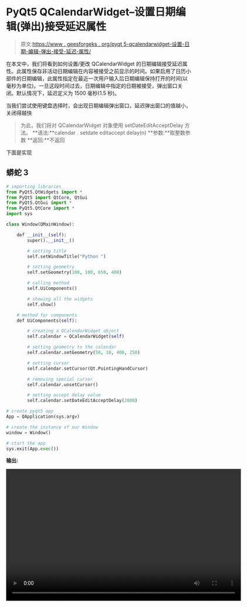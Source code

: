 # PyQt5 QCalendarWidget–设置日期编辑(弹出)接受延迟属性

> 原文:[https://www . geesforgeks . org/pyqt 5-qcalendarwidget-设置-日期-编辑-弹出-接受-延迟-属性/](https://www.geeksforgeeks.org/pyqt5-qcalendarwidget-setting-date-edit-pop-up-accept-delay-property/)

在本文中，我们将看到如何设置/更改 QCalendarWidget 的日期编辑接受延迟属性。此属性保存非活动日期编辑在内容被接受之前显示的时间。如果启用了日历小部件的日期编辑，此属性指定在最近一次用户输入后日期编辑保持打开的时间(以毫秒为单位)。一旦这段时间过去，日期编辑中指定的日期被接受，弹出窗口关闭。默认情况下，延迟定义为 1500 毫秒(1.5 秒)。

当我们尝试使用键盘选择时，会出现日期编辑弹出窗口，延迟弹出窗口的值越小，关闭得越快

> 为此，我们将对 QCalendarWidget 对象使用 setDateEditAcceptDelay 方法。
> **语法:**calendar . setdate editaccept delay(n)
> **参数:**取整数参数
> **返回:**不返回

下面是实现

## 蟒蛇 3

```py
# importing libraries
from PyQt5.QtWidgets import *
from PyQt5 import QtCore, QtGui
from PyQt5.QtGui import *
from PyQt5.QtCore import *
import sys

class Window(QMainWindow):

    def __init__(self):
        super().__init__()

        # setting title
        self.setWindowTitle("Python ")

        # setting geometry
        self.setGeometry(100, 100, 650, 400)

        # calling method
        self.UiComponents()

        # showing all the widgets
        self.show()

    # method for components
    def UiComponents(self):

        # creating a QCalendarWidget object
        self.calendar = QCalendarWidget(self)

        # setting geometry to the calendar
        self.calendar.setGeometry(50, 10, 400, 250)

        # setting cursor
        self.calendar.setCursor(Qt.PointingHandCursor)

        # removing special cursor
        self.calendar.unsetCursor()

        # setting accept delay value
        self.calendar.setDateEditAcceptDelay(2000)

# create pyqt5 app
App = QApplication(sys.argv)

# create the instance of our Window
window = Window()

# start the app
sys.exit(App.exec())
```

**输出:**

<video class="wp-video-shortcode" id="video-426099-1" width="640" height="360" preload="metadata" controls=""><source type="video/mp4" src="https://media.geeksforgeeks.org/wp-content/uploads/20200606004546/Python-2020-06-06-00-45-17.mp4?_=1">[https://media.geeksforgeeks.org/wp-content/uploads/20200606004546/Python-2020-06-06-00-45-17.mp4](https://media.geeksforgeeks.org/wp-content/uploads/20200606004546/Python-2020-06-06-00-45-17.mp4)</video>